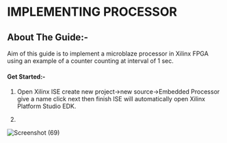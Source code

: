 # IMPLEMENTING PROCESSOR
## About The Guide:-
Aim of this guide is to implement a microblaze processor in Xilinx FPGA using an example of a
counter counting at interval of 1 sec.
#### Get Started:-
1. Open Xilinx ISE create new project->new source->Embedded Processor give a name click next then
finish ISE will automatically open Xilinx Platform Studio EDK.

1.
![Screenshot (69)](https://user-images.githubusercontent.com/64007722/79830462-0db44200-83c3-11ea-947f-7a4893079d0c.png)



